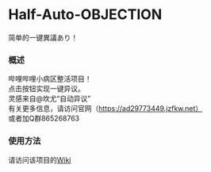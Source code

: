 # Half-Auto-OBJECTION
简单的一键異議あり！
### 概述
哔哩哔哩小病区整活项目！<br>
点击按钮实现一键异议。<br>
灵感来自@坎尤“自动异议”<br>
有关更多信息，请访问官网（https://ad29773449.jzfkw.net）<br>
或者加Q群865268763
### 使用方法
请访问该项目的[Wiki](https://github.com/FST-GitRes/Half-Auto-OBJECTION-/wiki)
